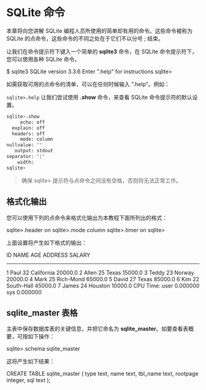 # SQLite 命令

本章将向您讲解 SQLite 编程人员所使用的简单却有用的命令。这些命令被称为 SQLite 的点命令，这些命令的不同之处在于它们不以分号 ; 结束。

让我们在命令提示符下键入一个简单的 **sqlite3** 命令，在 SQLite 命令提示符下，您可以使用各种 SQLite 命令。

$ sqlite3
SQLite version 3.3.6
Enter ".help" for instructions
sqlite>

如需获取可用的点命令的清单，可以在任何时候输入 ".help"。例如：



`sqlite>.help`
让我们尝试使用 **.show** 命令，来查看 SQLite 命令提示符的默认设置。
```bash
sqlite>.show
     echo: off
  explain: off
  headers: off
     mode: column
nullvalue: ""
   output: stdout
separator: "|"
    width:
sqlite>
```


> 确保 sqlite> 提示符与点命令之间没有空格，否则将无法正常工作。

## 格式化输出

您可以使用下列的点命令来格式化输出为本教程下面所列出的格式：

sqlite>.header on
sqlite>.mode column
sqlite>.timer on
sqlite>

上面设置将产生如下格式的输出：

ID          NAME        AGE         ADDRESS     SALARY
----------  ----------  ----------  ----------  ----------
1           Paul        32          California  20000.0
2           Allen       25          Texas       15000.0
3           Teddy       23          Norway      20000.0
4           Mark        25          Rich-Mond   65000.0
5           David       27          Texas       85000.0
6           Kim         22          South-Hall  45000.0
7           James       24          Houston     10000.0
CPU Time: user 0.000000 sys 0.000000

## sqlite_master 表格

主表中保存数据库表的关键信息，并把它命名为 **sqlite_master**。如要查看表概要，可按如下操作：

sqlite>.schema sqlite_master

这将产生如下结果：

CREATE TABLE sqlite_master (
  type text,
  name text,
  tbl_name text,
  rootpage integer,
  sql text
);